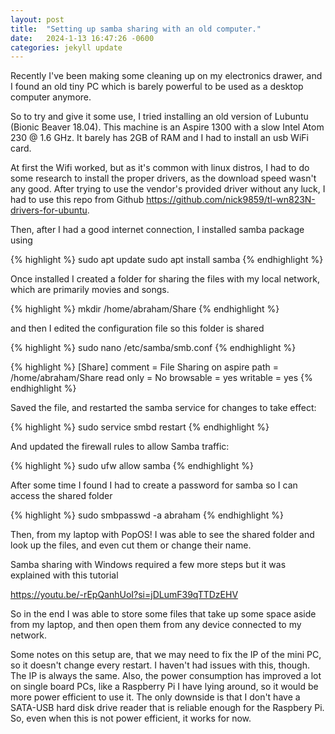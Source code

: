 ```yaml
---
layout: post
title:  "Setting up samba sharing with an old computer."
date:   2024-1-13 16:47:26 -0600
categories: jekyll update
---
```

Recently I've been making some cleaning up on my electronics drawer, and I found an old tiny PC which is barely powerful to be used as a desktop computer anymore.

So to try and give it some use, I tried installing an old version of Lubuntu (Bionic Beaver 18.04). This machine is an Aspire 1300 with a slow Intel Atom 230 @ 1.6 GHz. It barely has 2GB of RAM and I had to install an usb WiFi card.

At first the Wifi worked, but as it's common with linux distros, I had to do some research to install the proper drivers, as the download speed wasn't any good. After trying to use the vendor's provided driver without any luck, I had to use this repo from Github https://github.com/nick9859/tl-wn823N-drivers-for-ubuntu.

Then, after I had a good internet connection, I installed samba package using


{% highlight %}
sudo apt update
sudo apt install samba
{% endhighlight %}

Once installed I created a folder for sharing the files with my local network, which are primarily movies and songs.

{% highlight %}
mkdir /home/abraham/Share
{% endhighlight %}

and then I edited the configuration file so this folder is shared

{% highlight %}
sudo nano /etc/samba/smb.conf
{% endhighlight %}

{% highlight %}
[Share]
comment = File Sharing on aspire
path = /home/abraham/Share
read only = No
browsable = yes
writable = yes
{% endhighlight %}

Saved the file, and restarted the samba service for changes to take effect:

{% highlight %}
sudo service smbd restart
{% endhighlight %}

And updated the firewall rules to allow Samba traffic:

{% highlight %}
sudo ufw allow samba
{% endhighlight %}

After some time I found I had to create a password for samba so I can access the shared folder

{% highlight %}
sudo smbpasswd -a abraham
{% endhighlight %}

Then, from my laptop with PopOS! I was able to see the shared folder and look up the files, and even cut them or change their name.

Samba sharing with Windows required a few more steps but it was explained with this tutorial

https://youtu.be/-rEpQanhUoI?si=jDLumF39qTTDzEHV

So in the end I was able to store some files that take up some space aside from my laptop, and then open them from any device connected to my network.

Some notes on this setup are, that we may need to fix the IP of the mini PC, so it doesn't change every restart. I haven't had issues with this, though. The IP is always the same. Also, the power consumption has improved a lot on single board PCs, like a Raspberry Pi I have lying around, so it would be more power efficient to use it. The only downside is that I don't have a SATA-USB hard disk drive reader that is reliable enough for the Raspbery Pi. So, even when this is not power efficient, it works for now.